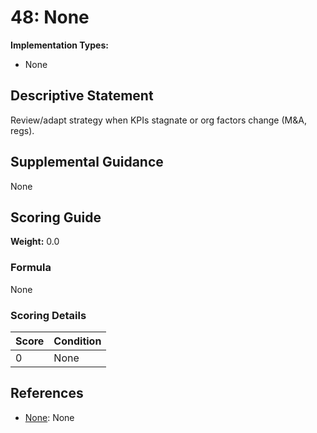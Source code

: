 # 48: None

**Implementation Types:**
- None

## Descriptive Statement

Review/adapt strategy when KPIs stagnate or org factors change (M&A, regs).

## Supplemental Guidance

None

## Scoring Guide

**Weight:** 0.0

### Formula

None

### Scoring Details

| Score | Condition |
| ----- | --------- |
| 0 | None |

## References

- [None](None): None

